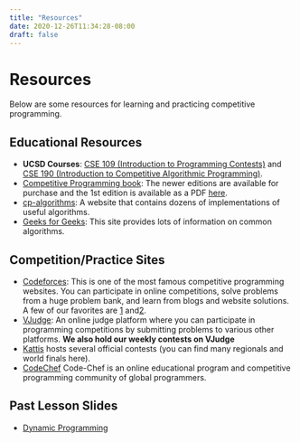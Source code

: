 ```yaml
---
title: "Resources"
date: 2020-12-26T11:34:28-08:00
draft: false
---
```


# Resources

Below are some resources for learning and practicing competitive programming.

## Educational Resources

- **UCSD Courses**: [CSE 109 (Introduction to Programming Contests)](https://shangjingbo1226.github.io/teaching/2022-spring-CSE109) and
  [CSE 190 (Introduction to Competitive Algorithmic Programming)](https://shangjingbo1226.github.io/2020-winter-CSE190-CAP).
- [Competitive Programming book](https://cpbook.net/): The newer editions are
  available for purchase and the 1st edition is available as a PDF
  [here](https://www.comp.nus.edu.sg/~stevenha/myteaching/competitive_programming/cp1.pdf).
- [cp-algorithms](https://cp-algorithms.com/): A website that contains dozens of implementations of useful algorithms.
- [Geeks for Geeks](https://www.geeksforgeeks.org/): This site provides lots of information on common algorithms.

## Competition/Practice Sites

- [Codeforces](https://codeforces.com): This is one of the most famous competitive programming websites.
  You can participate in online competitions, solve problems from a huge problem bank, and learn from blogs and website solutions. A few of our favorites are
  [1](https://codeforces.com/blog/entry/57282) and[2](https://codeforces.com/blog/entry/55274).
- [VJudge](https://vjudge.net/): An online judge platform where you can participate in programming competitions by submitting problems to various other platforms. **We also hold our weekly contests on VJudge**
- [Kattis](https://open.kattis.com) hosts several official contests (you can find many regionals and world finals here).
- [CodeChef](https://www.codechef.com/) Code-Chef is an online educational program and competitive programming community of global programmers.

## Past Lesson Slides

- [Dynamic Programming](/slides/dp_lesson.pdf)

